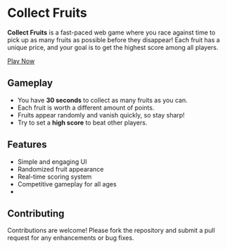 # Collect Fruits

**Collect Fruits** is a fast-paced web game where you race against time to pick up as many fruits as possible before they disappear! Each fruit has a unique price, and your goal is to get the highest score among all players.

[Play Now](https://rakeshid03.github.io/collectfruits/)

## Gameplay

- You have **30 seconds** to collect as many fruits as you can.
- Each fruit is worth a different amount of points.
- Fruits appear randomly and vanish quickly, so stay sharp!
- Try to set a **high score** to beat other players.

## Features

- Simple and engaging UI
- Randomized fruit appearance
- Real-time scoring system
- Competitive gameplay for all ages
- 
## Contributing

Contributions are welcome! Please fork the repository and submit a pull request for any enhancements or bug fixes.
